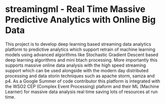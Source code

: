 # streamingml - Real Time Massive Predictive Analytics with Online Big Data
This project is to develop deep learning based streaming data analytics platform to predictive analytics which support retrain of machine learning models using advanced algorithms like Stochastic Gradient Descent based deep learning algorithms and mini btach processing. More importantly this supports massive online data analysis with the high speed streaming support which can be used alongside with the modern day distributed processing and data storin techniques such as apache storm, samza and p4. As a Google Summer of code contributor this platform is integrated with the WSO2 CEP (Complex Event Processing) plaform and their ML (Machine Learner) for massive data analysis real time saving lots of resources at run time.
